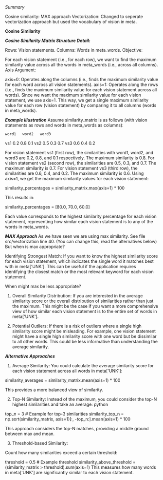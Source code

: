 *Summary*

Cosine similarity: MAX approach
Vectorization: Changed to seperate vectorization approach but used the vocabulary of vision in meta.

**Cosine Similarity** 

***Cosine Similarity Matrix Structure Detail:***

Rows: Vision statements.
Columns: Words in meta_words.
Objective:

For each vision statement (i.e., for each row), we want to find the maximum similarity value across all the words in meta_words (i.e., across all columns).
Axis Argument:

axis=0: Operates along the columns (i.e., finds the maximum similarity value for each word across all vision statements).
axis=1: Operates along the rows (i.e., finds the maximum similarity value for each vision statement across all words).
Since we want the maximum similarity value for each vision statement, we use axis=1. This way, we get a single maximum similarity value for each row (vision statement) by comparing it to all columns (words in meta_words).

***Example Illustration***
Assume similarity_matrix is as follows (with vision statements as rows and words in meta_words as columns):

    word1   word2   word3
vs1   0.2     0.8     0.1
vs2   0.5     0.3     0.7
vs3   0.6     0.4     0.2

For vision statement vs1 (first row), the similarities with word1, word2, and word3 are 0.2, 0.8, and 0.1 respectively. The maximum similarity is 0.8.
For vision statement vs2 (second row), the similarities are 0.5, 0.3, and 0.7. The maximum similarity is 0.7.
For vision statement vs3 (third row), the similarities are 0.6, 0.4, and 0.2. The maximum similarity is 0.6.
Using axis=1, we get the maximum similarity values for each vision statement:

similarity_percentages = similarity_matrix.max(axis=1) * 100

This results in:

similarity_percentages = [80.0, 70.0, 60.0]

Each value corresponds to the highest similarity percentage for each vision statement, representing how similar each vision statement is to any of the words in meta_words.

***MAX Approach***
As we have seen we are using max similarity.
See file src/vectorization line 40. (You can change this, read the alternatives below)
But when is max appropriate?

Identifying Strongest Match:
If you want to know the highest similarity score for each vision statement, which indicates the single word it matches best with in meta['UNK'].
This can be useful if the application requires identifying the closest match or the most relevant keyword for each vision statement.

When might max be less appropriate?

1. Overall Similarity Distribution:
If you are interested in the average similarity score or the overall distribution of similarities rather than just the maximum.
This might be the case if you want a more comprehensive view of how similar each vision statement is to the entire set of words in meta['UNK'].

2. Potential Outliers:
If there is a risk of outliers where a single high similarity score might be misleading.
For example, one vision statement might have a single high similarity score with one word but be dissimilar to all other words. This could be less informative than understanding the average similarity.

***Alternative Approaches***

1. Average Similarity:
You could calculate the average similarity score for each vision statement across all words in meta['UNK']:

similarity_averages = similarity_matrix.mean(axis=1) * 100

This provides a more balanced view of similarity.

2. Top-N Similarity:
Instead of the maximum, you could consider the top-N highest similarities and take an average:
python

top_n = 3  # Example for top-3 similarities
similarity_top_n = np.sort(similarity_matrix, axis=1)[:, -top_n:].mean(axis=1) * 100

This approach considers the top-N matches, providing a middle ground between max and mean.

3. Threshold-based Similarity:

Count how many similarities exceed a certain threshold:

threshold = 0.5  # Example threshold
similarity_above_threshold = (similarity_matrix > threshold).sum(axis=1)
This measures how many words in meta['UNK'] are significantly similar to each vision statement.

